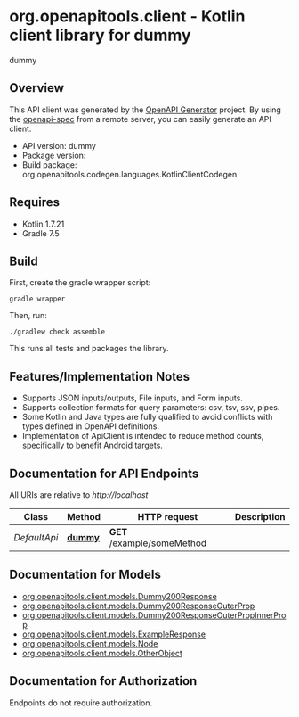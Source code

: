 # org.openapitools.client - Kotlin client library for dummy

dummy

## Overview
This API client was generated by the [OpenAPI Generator](https://openapi-generator.tech) project.  By using the [openapi-spec](https://github.com/OAI/OpenAPI-Specification) from a remote server, you can easily generate an API client.

- API version: dummy
- Package version: 
- Build package: org.openapitools.codegen.languages.KotlinClientCodegen

## Requires

* Kotlin 1.7.21
* Gradle 7.5

## Build

First, create the gradle wrapper script:

```
gradle wrapper
```

Then, run:

```
./gradlew check assemble
```

This runs all tests and packages the library.

## Features/Implementation Notes

* Supports JSON inputs/outputs, File inputs, and Form inputs.
* Supports collection formats for query parameters: csv, tsv, ssv, pipes.
* Some Kotlin and Java types are fully qualified to avoid conflicts with types defined in OpenAPI definitions.
* Implementation of ApiClient is intended to reduce method counts, specifically to benefit Android targets.

<a id="documentation-for-api-endpoints"></a>
## Documentation for API Endpoints

All URIs are relative to *http://localhost*

Class | Method | HTTP request | Description
------------ | ------------- | ------------- | -------------
*DefaultApi* | [**dummy**](docs/DefaultApi.md#dummy) | **GET** /example/someMethod | 


<a id="documentation-for-models"></a>
## Documentation for Models

 - [org.openapitools.client.models.Dummy200Response](docs/Dummy200Response.md)
 - [org.openapitools.client.models.Dummy200ResponseOuterProp](docs/Dummy200ResponseOuterProp.md)
 - [org.openapitools.client.models.Dummy200ResponseOuterPropInnerProp](docs/Dummy200ResponseOuterPropInnerProp.md)
 - [org.openapitools.client.models.ExampleResponse](docs/ExampleResponse.md)
 - [org.openapitools.client.models.Node](docs/Node.md)
 - [org.openapitools.client.models.OtherObject](docs/OtherObject.md)


<a id="documentation-for-authorization"></a>
## Documentation for Authorization

Endpoints do not require authorization.

